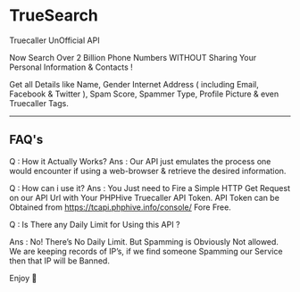 # TrueSearch
Truecaller UnOfficial API

Now Search Over 2 Billion Phone Numbers 
WITHOUT Sharing Your Personal Information & Contacts !

Get all Details like Name, Gender  Internet Address ( including Email, Facebook & Twitter ), Spam Score, Spammer Type, Profile Picture & even Truecaller Tags.

-----
FAQ's
-----

Q : How it Actually Works?
Ans : Our API just emulates the process one would encounter if using a web-browser & retrieve the desired information.

Q : How can i use it?
Ans : You Just need to Fire a Simple HTTP Get Request on our API Url with Your PHPHive Truecaller API Token.
API Token can be Obtained from https://tcapi.phphive.info/console/ Fore Free.

Q : Is There any Daily Limit for Using this API ?

Ans : No! There’s No Daily Limit. But Spamming is Obviously Not allowed. We are keeping records of IP’s, if we find someone Spamming our Service then that IP will be Banned.

Enjoy 🙂
